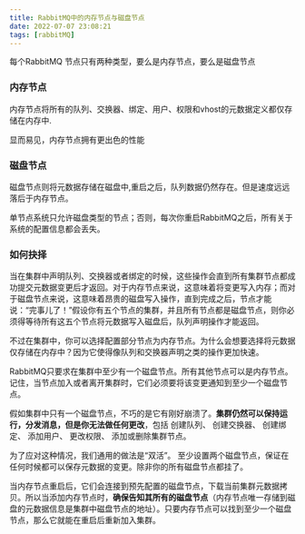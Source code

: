 ```yaml
---
title: RabbitMQ中的内存节点与磁盘节点
date: 2022-07-07 23:08:21
tags: [rabbitMQ]
---
```


每个RabbitMQ 节点只有两种类型，要么是内存节点，要么是磁盘节点

### 内存节点
内存节点将所有的队列、交换器、绑定、用户、权限和vhost的元数据定义都仅存储在内存中.

显而易见，内存节点拥有更出色的性能

### 磁盘节点

磁盘节点则将元数据存储在磁盘中,重启之后，队列数据仍然存在。但是速度远远落后于内存节点。

单节点系统只允许磁盘类型的节点；否则，每次你重启RabbitMQ之后，所有关于系统的配置信息都会丢失。


### 如何抉择

当在集群中声明队列、交换器或者绑定的时候，这些操作会直到所有集群节点都成功提交元数据变更后才返回。对于内存节点来说，这意味着将变更写入内存；而对于磁盘节点来说，这意味着昂贵的磁盘写入操作，直到完成之后，节点才能说：“完事儿了！”假设你有五个节点的集群，并且所有节点都是磁盘节点，则你必须得等待所有这五个节点将元数据写入磁盘后，队列声明操作才能返回。

不过在集群中，你可以选择配置部分节点为内存节点。为什么会想要选择将元数据仅存储在内存中？因为它使得像队列和交换器声明之类的操作更加快速。

RabbitMQ只要求在集群中至少有一个磁盘节点。所有其他节点可以是内存节点。记住，当节点加入或者离开集群时，它们必须要将该变更通知到至少一个磁盘节点。

假如集群中只有一个磁盘节点，不巧的是它有刚好崩溃了。**集群仍然可以保持运行，分发消息，但是你无法做任何更改**，包括 创建队列、 创建交换器、 创建绑定、 添加用户、 更改权限、 添加或删除集群节点。

为了应对这种情况，我们通用的做法是“双活”。 至少设置两个磁盘节点，保证在任何时候都可以保存元数据的变更。除非你的所有磁盘节点都挂了。

当内存节点重启后，它们会连接到预先配置的磁盘节点，下载当前集群元数据拷贝。所以当添加内存节点时，**确保告知其所有的磁盘节点**（内存节点唯一存储到磁盘的元数据信息是集群中磁盘节点的地址）。只要内存节点可以找到至少一个磁盘节点，那么它就能在重启后重新加入集群。